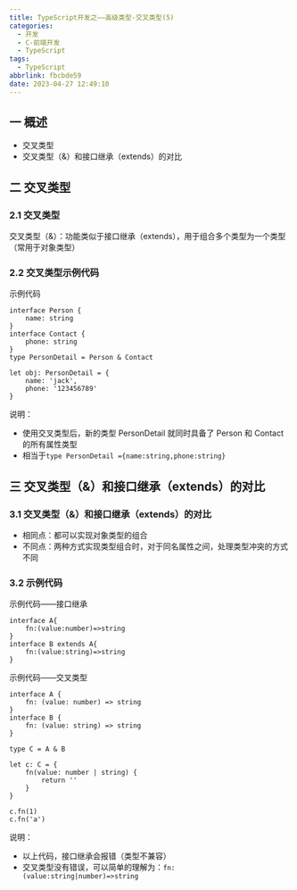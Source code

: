 ```yaml
---
title: TypeScript开发之——高级类型-交叉类型(5)
categories:
  - 开发
  - C-前端开发
  - TypeScript
tags:
  - TypeScript
abbrlink: fbcbde59
date: 2023-04-27 12:49:10
---
```

## 一 概述

* 交叉类型
* 交叉类型（&）和接口继承（extends）的对比

<!--more-->

## 二 交叉类型

### 2.1 交叉类型

交叉类型（&）：功能类似于接口继承（extends），用于组合多个类型为一个类型（常用于对象类型）

### 2.2 交叉类型示例代码

示例代码

```
interface Person {
    name: string
}
interface Contact {
    phone: string
}
type PersonDetail = Person & Contact

let obj: PersonDetail = {
    name: 'jack',
    phone: '123456789'
}
```

说明：

* 使用交叉类型后，新的类型 PersonDetail 就同时具备了 Person 和 Contact 的所有属性类型
* 相当于`type PersonDetail ={name:string,phone:string}`

## 三 交叉类型（&）和接口继承（extends）的对比

### 3.1 交叉类型（&）和接口继承（extends）的对比

* 相同点：都可以实现对象类型的组合
* 不同点：两种方式实现类型组合时，对于同名属性之间，处理类型冲突的方式不同

### 3.2 示例代码

示例代码——接口继承

```
interface A{
    fn:(value:number)=>string
}
interface B extends A{
    fn:(value:string)=>string
}
```

示例代码——交叉类型

```
interface A {
    fn: (value: number) => string
}
interface B {
    fn: (value: string) => string
}

type C = A & B

let c: C = {
    fn(value: number | string) {
        return ''
    }
}

c.fn(1)
c.fn('a')
```

说明：

* 以上代码，接口继承会报错（类型不兼容）
* 交叉类型没有错误，可以简单的理解为：`fn:(value:string|number)=>string`
